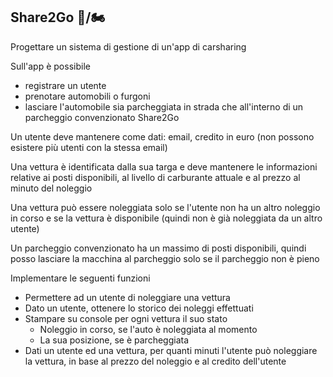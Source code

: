 ## Share2Go 🛵/🏍


Progettare un sistema di gestione di un'app di carsharing


Sull'app è possibile 
* registrare un utente
* prenotare automobili o furgoni
* lasciare l'automobile sia parcheggiata in strada che all'interno di un parcheggio convenzionato Share2Go

Un utente deve mantenere come dati: email, credito in euro (non possono esistere più utenti con la stessa email)

Una vettura è identificata dalla sua targa e deve mantenere le informazioni relative ai posti disponibili, al livello di carburante attuale e al prezzo al minuto del noleggio

Una vettura può essere noleggiata solo se l'utente non ha un altro noleggio in corso e se la vettura è disponibile (quindi non è già noleggiata da un altro utente)

Un parcheggio convenzionato ha un massimo di posti disponibili, quindi posso lasciare la macchina al parcheggio solo se il parcheggio non è pieno

Implementare le seguenti funzioni
* Permettere ad un utente di noleggiare una vettura
* Dato un utente, ottenere lo storico dei noleggi effettuati
* Stampare su console per ogni vettura il suo stato
  * Noleggio in corso, se l'auto è noleggiata al momento
  * La sua posizione, se è parcheggiata
* Dati un utente ed una vettura, per quanti minuti l'utente può noleggiare la vettura, in base al prezzo del noleggio e al credito dell'utente




